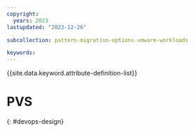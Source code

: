 ```yaml
---
copyright:
  years: 2023
lastupdated: "2023-12-26"

subcollection: pattern-migration-options-vmware-workloads

keywords:
---
```

{{site.data.keyword.attribute-definition-list}}

# PVS

{: #devops-design}
